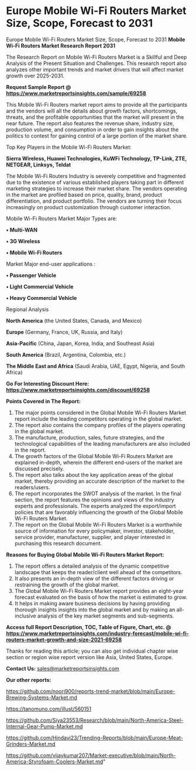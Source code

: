 # Europe Mobile Wi-Fi Routers Market Size, Scope, Forecast to 2031
Europe Mobile Wi-Fi Routers Market Size, Scope, Forecast to 2031
<strong>Mobile Wi-Fi Routers Market Research Report 2031</strong>

The Research Report on Mobile Wi-Fi Routers Market is a Skillful and Deep Analysis of the Present Situation and Challenges. This research report also analyzes other important trends and market drivers that will affect market growth over 2025-2031.

<strong>Request Sample Report @ <a href=https://www.marketreportsinsights.com/sample/69258>https://www.marketreportsinsights.com/sample/69258</a></strong>

This Mobile Wi-Fi Routers market report aims to provide all the participants and the vendors will all the details about growth factors, shortcomings, threats, and the profitable opportunities that the market will present in the near future. The report also features the revenue share, industry size, production volume, and consumption in order to gain insights about the politics to contest for gaining control of a large portion of the market share.

Top Key Players in the Mobile Wi-Fi Routers Market:

<strong>Sierra Wireless, Huawei Technologies, KuWFi Technology, TP-Link, ZTE, NETGEAR, Linksys, Teldat</strong>

The Mobile Wi-Fi Routers Industry is severely competitive and fragmented due to the existence of various established players taking part in different marketing strategies to increase their market share. The vendors operating in the market are profiled based on price, quality, brand, product differentiation, and product portfolio. The vendors are turning their focus increasingly on product customization through customer interaction.

Mobile Wi-Fi Routers Market Major Types are:

<strong>• Multi-WAN

• 3G Wireless

• Mobile Wi-Fi Routers</strong>

Market Major end-user applications :

<strong>• Passenger Vehicle

• Light Commercial Vehicle

• Heavy Commercial Vehicle</strong>

Regional Analysis

</u><strong><b>North America</b></strong> (the United States, Canada, and Mexico)

<strong><b>Europe </b></strong>(Germany, France, UK, Russia, and Italy)

<strong><b>Asia-Pacific</b></strong> (China, Japan, Korea, India, and Southeast Asia)

<strong><b>South America</b></strong> (Brazil, Argentina, Colombia, etc.)

<strong><b>The Middle East and Africa</b></strong> (Saudi Arabia, UAE, Egypt, Nigeria, and South Africa)

<strong>Go For Interesting Discount Here: <a href=https://www.marketreportsinsights.com/discount/69258>https://www.marketreportsinsights.com/discount/69258</a></strong>

<strong>Points Covered in The Report:</strong>
<ol>
  <li>The major points considered in the Global Mobile Wi-Fi Routers Market report include the leading competitors operating in the global market.</li>
  <li>The report also contains the company profiles of the players operating in the global market.</li>
  <li>The manufacture, production, sales, future strategies, and the technological capabilities of the leading manufacturers are also included in the report.</li>
  <li>The growth factors of the Global Mobile Wi-Fi Routers Market are explained in-depth, wherein the different end-users of the market are discussed precisely.</li>
  <li>The report also talks about the key application areas of the global market, thereby providing an accurate description of the market to the readers/users.</li>
  <li>The report incorporates the SWOT analysis of the market. In the final section, the report features the opinions and views of the industry experts and professionals. The experts analyzed the export/import policies that are favorably influencing the growth of the Global Mobile Wi-Fi Routers Market.</li>
  <li>The report on the Global Mobile Wi-Fi Routers Market is a worthwhile source of information for every policymaker, investor, stakeholder, service provider, manufacturer, supplier, and player interested in purchasing this research document.</li>
</ol>
<strong>Reasons for Buying Global Mobile Wi-Fi Routers Market Report:</strong>

<ol>
  <li>The report offers a detailed analysis of the dynamic competitive landscape that keeps the reader/client well ahead of the competitors.</li>
  <li>It also presents an in-depth view of the different factors driving or restraining the growth of the global market.</li>
  <li>The Global Mobile Wi-Fi Routers Market report provides an eight-year forecast evaluated on the basis of how the market is estimated to grow.</li>
  <li>It helps in making aware business decisions by having providing thorough insights insights into the global market and by making an all-inclusive analysis of the key market segments and sub-segments.</li>
</ol>
<strong>Access full Report Description, TOC, Table of Figure, Chart, etc. @ <a href=https://www.marketreportsinsights.com/industry-forecast/mobile-wi-fi-routers-market-growth-and-size-2021-69258>https://www.marketreportsinsights.com/industry-forecast/mobile-wi-fi-routers-market-growth-and-size-2021-69258</a></strong>


Thanks for reading this article; you can also get individual chapter wise section or region wise report version like Asia, United States, Europe.

<strong>Contact Us:</strong>
sales@marketreportsinsights.com

<strong>Our other reports:</strong>

<a href=https://github.com/noori900/reports-trend-market/blob/main/Europe-Brewing-Systems-Market.md>https://github.com/noori900/reports-trend-market/blob/main/Europe-Brewing-Systems-Market.md</a>

<a href=https://tanomuno.com/illust/560151>https://tanomuno.com/illust/560151</a>

<a href=https://github.com/Siya23553/Research/blob/main/North-America-Steel-Internal-Gear-Pump-Market.md>https://github.com/Siya23553/Research/blob/main/North-America-Steel-Internal-Gear-Pump-Market.md</a>

<a href=https://github.com/Hindavi23/Trending-Reports/blob/main/Europe-Meat-Grinders-Market.md>https://github.com/Hindavi23/Trending-Reports/blob/main/Europe-Meat-Grinders-Market.md</a>

<a href=https://github.com/vijaykumar207/Market-executive/blob/main/North-America-Styrofoam-Coolers-Market.md>https://github.com/vijaykumar207/Market-executive/blob/main/North-America-Styrofoam-Coolers-Market.md</a>"
